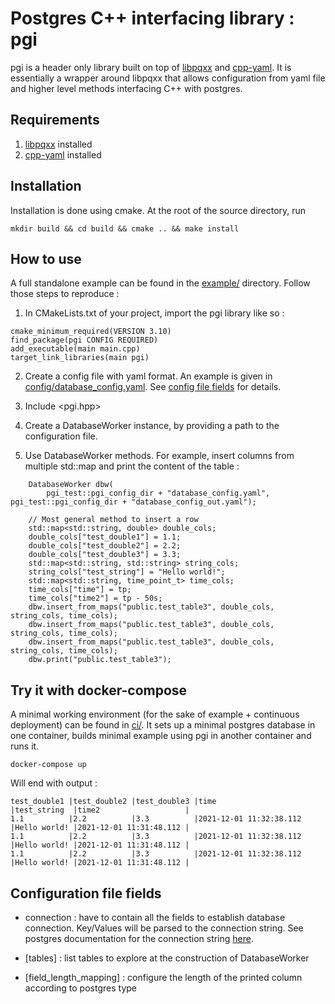 # Postgres C++ interfacing library : pgi

pgi is a header only library built on top of [libpqxx](https://github.com/jtv/libpqxx.git) and [cpp-yaml](https://github.com/jbeder/yaml-cpp.git). It is essentially a wrapper around libpqxx that allows configuration from yaml file and higher level methods interfacing C++ with postgres.

## Requirements

1. [libpqxx](https://github.com/jtv/libpqxx.git) installed
2. [cpp-yaml](https://github.com/jbeder/yaml-cpp.git) installed

## Installation

Installation is done using cmake. At the root of the source directory, run 

```
mkdir build && cd build && cmake .. && make install
```

## How to use
A full standalone example can be found in the [example/](example/) directory. Follow those steps to reproduce :

1. In CMakeLists.txt of your project, import the pgi library like so :
```
cmake_minimum_required(VERSION 3.10)
find_package(pgi CONFIG REQUIRED)
add_executable(main main.cpp)
target_link_libraries(main pgi)
```

2. Create a config file with yaml format. An example is given in [config/database_config.yaml](example/config/database_config.yaml). See [config file fields](#configuration-file-fields) for details.

3. Include <pgi.hpp>

4. Create a DatabaseWorker instance, by providing a path to the configuration file.

5. Use DatabaseWorker methods. For example, insert columns from multiple std::map and print the content of the table :

```
    DatabaseWorker dbw(
        pgi_test::pgi_config_dir + "database_config.yaml", pgi_test::pgi_config_dir + "database_config_out.yaml");

    // Most general method to insert a row
    std::map<std::string, double> double_cols;
    double_cols["test_double1"] = 1.1;
    double_cols["test_double2"] = 2.2;
    double_cols["test_double3"] = 3.3;
    std::map<std::string, std::string> string_cols;
    string_cols["test_string"] = "Hello world!";
    std::map<std::string, time_point_t> time_cols;
    time_cols["time"] = tp;
    time_cols["time2"] = tp - 50s;
    dbw.insert_from_maps("public.test_table3", double_cols, string_cols, time_cols);
    dbw.insert_from_maps("public.test_table3", double_cols, string_cols, time_cols);
    dbw.insert_from_maps("public.test_table3", double_cols, string_cols, time_cols);
    dbw.print("public.test_table3");
```

## Try it with docker-compose

A minimal working environment (for the sake of example + continuous deployment) can be found in [ci/](ci/). It sets up a minimal postgres database in one container, builds minimal example using pgi in another container and runs it.

```docker-compose up```

Will end with output :  

```
test_double1 |test_double2 |test_double3 |time                    |test_string  |time2                   |
1.1          |2.2          |3.3          |2021-12-01 11:32:38.112 |Hello world! |2021-12-01 11:31:48.112 |
1.1          |2.2          |3.3          |2021-12-01 11:32:38.112 |Hello world! |2021-12-01 11:31:48.112 |
1.1          |2.2          |3.3          |2021-12-01 11:32:38.112 |Hello world! |2021-12-01 11:31:48.112 |

```

## Configuration file fields 

+ connection : have to contain all the fields to establish database connection. Key/Values will be parsed to the connection string. See postgres documentation for the connection string [here](https://www.postgresql.org/docs/12/libpq-connect.html#LIBPQ-CONNSTRING). 

+ [tables] : list tables to explore at the construction of DatabaseWorker 

+ [field_length_mapping] : configure the length of the printed column according to postgres type  
